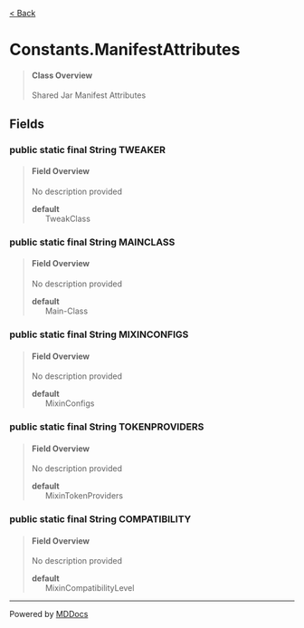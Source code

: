 [< Back](../README.md)
# Constants.ManifestAttributes #
>#### Class Overview ####
>Shared Jar Manifest Attributes
## Fields ##
### public static final String TWEAKER ###
>#### Field Overview ####
>No description provided
>
>**default**<br />
>&nbsp;&nbsp;&nbsp;&nbsp;&nbsp;&nbsp;TweakClass
>
### public static final String MAINCLASS ###
>#### Field Overview ####
>No description provided
>
>**default**<br />
>&nbsp;&nbsp;&nbsp;&nbsp;&nbsp;&nbsp;Main-Class
>
### public static final String MIXINCONFIGS ###
>#### Field Overview ####
>No description provided
>
>**default**<br />
>&nbsp;&nbsp;&nbsp;&nbsp;&nbsp;&nbsp;MixinConfigs
>
### public static final String TOKENPROVIDERS ###
>#### Field Overview ####
>No description provided
>
>**default**<br />
>&nbsp;&nbsp;&nbsp;&nbsp;&nbsp;&nbsp;MixinTokenProviders
>
### public static final String COMPATIBILITY ###
>#### Field Overview ####
>No description provided
>
>**default**<br />
>&nbsp;&nbsp;&nbsp;&nbsp;&nbsp;&nbsp;MixinCompatibilityLevel
>

---
Powered by [MDDocs](https://github.com/VRCube/MDDocs)